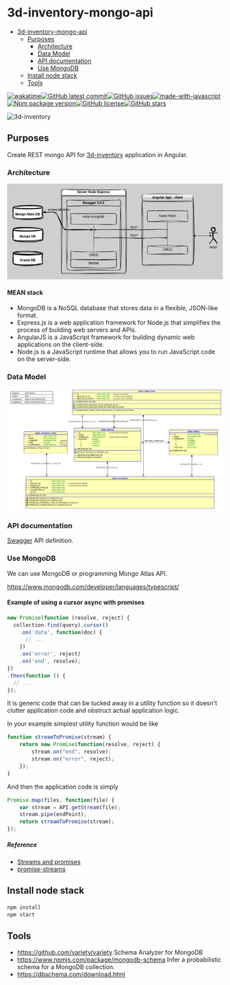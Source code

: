 ﻿# 3d-inventory-mongo-api

- [3d-inventory-mongo-api](#3d-inventory-mongo-api)
  - [Purposes](#purposes)
    - [Architecture](#architecture)
    - [Data Model](#data-model)
    - [API documentation](#api-documentation)
    - [Use MongoDB](#use-mongodb)
  - [Install node stack](#install-node-stack)
  - [Tools](#tools)

[![wakatime](https://wakatime.com/badge/user/3bbeedbe-0c6a-4a01-b3cd-a85d319a03bf/project/018c29b5-69aa-44a9-823a-51170ee4eafb.svg)](https://wakatime.com/badge/user/3bbeedbe-0c6a-4a01-b3cd-a85d319a03bf/project/018c29b5-69aa-44a9-823a-51170ee4eafb)[![GitHub latest commit](https://badgen.net/github/last-commit/karol-preiskorn/3d-inventory-mongo-api)](https://GitHub.com/karol-preiskorn/3d-inventory-mongo-api/commit/)[![GitHub issues](https://img.shields.io/github/issues/karol-preiskorn/3d-inventory-mongo-api.svg)](https://GitHub.com/karol-preiskorn/3d-inventory-mongo-api/issues/)[![made-with-javascript](https://img.shields.io/badge/Made%20with-JavaScript-1f425f.svg)](https://www.javascript.com)[![Npm package version](https://badgen.net/npm/v/express)](https://npmjs.com/package/express)[![GitHub license](https://badgen.net/github/license/karol-preiskorn/3d-inventory-mongo-api)](https://github.com/karol-preiskorn/3d-inventory-mongo-api/blob/master/LICENSE)[![GitHub stars](https://img.shields.io/github/stars/karol-preiskorn/3d-inventory-mongo-api.svg?style=social&label=Star&maxAge=2592000)](https://GitHub.com/karol-preiskorn/3d-inventory-mongo-api/stargazers/)

![3d-inventory](https://github.com/github/docs/actions/workflows/main.yml/badge.svg)

## Purposes

Create REST mongo API for [3d-inventory](https://github.com/users/karol-preiskorn/3d-inventory-angular-ui) application in Angular.

### Architecture

![Architecture 3d-inventory Mongo API](/assets/architecture.drawio.png)

#### MEAN stack

- MongoDB is a NoSQL database that stores data in a flexible, JSON-like format.
- Express.js is a web application framework for Node.js that simplifies the process of building web servers and APIs.
- AngularJS is a JavaScript framework for building dynamic web applications on the client-side.
- Node.js is a JavaScript runtime that allows you to run JavaScript code on the server-side.

### Data Model

![Data Model](/assets/3d-inventory.png)

### API documentation

[Swagger](https://app.swaggerhub.com/apis/karol-preiskorn/3d-inventory-rest-api/0.0.6#/) API definition.

### Use MongoDB

We can use MongoDB or programming Mongo Atlas API.

<https://www.mongodb.com/developer/languages/typescript/>

#### Example of using a cursor async with promises

```javascript
new Promise(function (resolve, reject) {
  collection.find(query).cursor()
    .on('data', function(doc) {
      // ...
    })
    .on('error', reject)
    .on('end', resolve);
})
.then(function () {
  // ...
});
```

It is generic code that can be tucked away in a utility function so it doesn't
clutter application code and obstruct actual application logic.

In your example simplest utility function would be like

```js
function streamToPromise(stream) {
    return new Promise(function(resolve, reject) {
        stream.on("end", resolve);
        stream.on("error", reject);
    });
}
```

And then the application code is simply

```js
Promise.map(files, function(file) {
    var stream = API.getStream(file);
    stream.pipe(endPoint);
    return streamToPromise(stream);
});
```


##### Reference

- [Streams and promises](https://github.com/petkaantonov/bluebird/issues/332#issuecomment-58326173)
- [promise-streams](https://github.com/spion/promise-streams)

## Install node stack

```bash
npm install
npm start
```

## Tools

- https://github.com/variety/variety Schema Analyzer for MongoDB
- https://www.npmjs.com/package/mongodb-schema Infer a probabilistic schema for a MongoDB collection.
- https://dbschema.com/download.html
